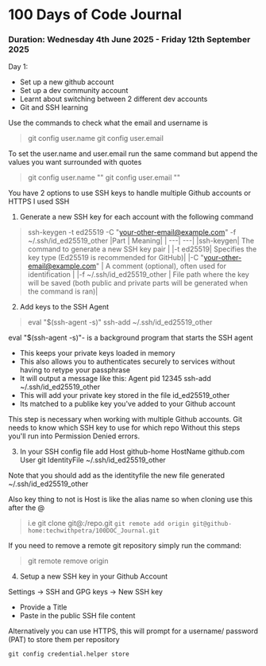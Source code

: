 # 100 Days of Code Journal 

### Duration: Wednesday 4th June 2025 - Friday 12th September 2025

Day 1: 
 - Set up a new github account 
 - Set up a dev community account 
 - Learnt about switching between 2 different dev accounts 
 - Git and SSH learning

 Use the commands to check what the email and username is 
 > git config user.name 
 > git config user.email 

To set the user.name and user.email run the same command but append the values you want surrounded with quotes 
 > git config user.name "<NAME>"
 > git config user.email "<EMAIL>"

You have 2 options to use SSH keys to handle multiple Github accounts or HTTPS 
I used SSH 

1. Generate a new SSH key for each account with the following command 
> ssh-keygen -t ed25519 -C "your-other-email@example.com" -f ~/.ssh/id_ed25519_other
|Part | Meaning|
| ---| ---|
|ssh-keygen| The command to generate a new SSH key pair |
|-t ed25519| Specifies the key type (Ed25519 is recommended for GitHub)|
|-C "your-other-email@example.com" | A comment (optional), often used for identification | 
|-f ~/.ssh/id_ed25519_other | File path where the key will be saved (both public and private parts will be generated when the command is ran)|

2. Add keys to the SSH Agent 
> eval "$(ssh-agent -s)"
> ssh-add ~/.ssh/id_ed25519_other

eval "$(ssh-agent -s)"- is a background program that starts the SSH agent 
- This keeps your private keys loaded in memory 
- This also allows you to authenticates securely to services without having to retype your passphrase 
- It will output a message like this: Agent pid 12345 
ssh-add ~/.ssh/id_ed25519_other 
- This will add your private key stored in the file id_ed25519_other 
- Its matched to a publike key you've added to your Github account 

This step is necessary when working with multiple Github accounts. 
Git needs to know which SSH key to use for which repo 
Without this steps you'll run into Permission Denied errors. 

3. In your SSH config file add 
Host github-home
  HostName github.com
  User git
  IdentityFile ~/.ssh/id_ed25519_other

  Note that you should add as the identityfile the new file generated  ~/.ssh/id_ed25519_other

Also key thing to not is Host is like the alias name so 
when cloning use this after the @ 
> i.e git clone git@<host>:<username>/repo.git
`git remote add origin git@github-home:techwithpetra/100DOC_Journal.git`

If you need to remove a remote git repository simply run the command:
> git remote remove origin 

4. Setup a new SSH key in your Github Account 

Settings -> SSH and GPG keys -> New SSH key 
- Provide a Title 
- Paste in the public SSH file content 

Alternatively you can use HTTPS, this will prompt for a username/ password (PAT) to store them per repository 

`git config credential.helper store` 



